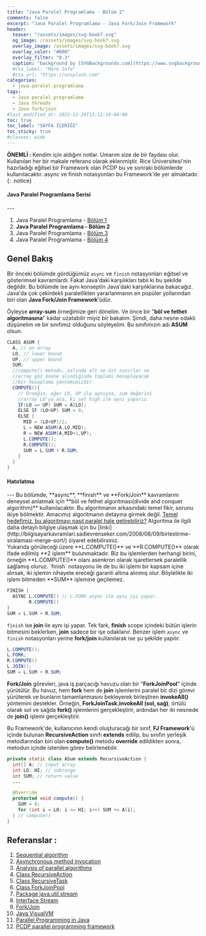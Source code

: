 ```yaml
---
title: "Java Paralel Programlama - Bölüm 2"
comments: false
excerpt: "Java Paralel Programlama - Java Fork/Join Framework"
header:
  teaser: "/assets/images/svg-book7.svg"
  og_image: //assets/images/svg-book7.svg
  overlay_image: /assets/images/svg-book7.svg
  overlay_color: "#000"
  overlay_filter: "0.3"
  caption: "background by [SVGBackgrounds.com](https://www.svgbackgrounds.com/)"
  #cta_label: "More Info"
  #cta_url: "https://unsplash.com"
categories:
  - java-paralel-programlama
tags:
  - Java paralel programlama
  - Java threads
  - Java fork/join
#last_modified_at: 2022-12-29T15:12:19-04:00
toc: true
toc_label: "SAYFA İÇERİĞİ"
toc_sticky: true
#classes: wide
---
```




**ÖNEMLİ :** Kendim için aldığım notlar. Umarım size de bir faydası olur. Kullanılan her bir makale referans olarak eklenmiştir. Rice Üniversitesi'nin hazırladığı eğitsel bir Framework olan PCDP bu ve sonraki bölümlerde kullanılacaktır. async ve finish notasyonları bu Framework'de yer almaktadır.
{: .notice}

<div class="notice--success" markdown="1">
<h4 class="no_toc"><i class="fas fa-lightbulb"></i> Java Paralel Programlama Serisi</h4>
---

1. Java Paralel Programlama - [Bölüm 1](/java-paralel-programlama/Java-paralel-programlama1/)
2. **Java Paralel Programlama - Bölüm 2**
3. Java Paralel Programlama - [Bölüm 3](/java-paralel-programlama/Java-paralel-programlama3/)
4. Java Paralel Programlama - [Bölüm 4](/java-paralel-programlama/Java-paralel-programlama4/)

</div>

## Genel Bakış

Bir önceki bölümde gördüğümüz ``async`` ve ``finish`` notasyonları eğitsel ve gösterimsel kavramlardı. Fakat Java'daki karşılıkları tabii ki bu şekilde değildir. Bu bölümde ise aynı konseptin Java'daki karşılıklarına bakacağız. Java'da çok çekirdekli paralellikten yararlanmanın en popüler yollarından biri olan **Java Fork/Join Framework**'üdür.

Öyleyse **array-sum** örneğimize geri dönelim. Ve önce bir "**böl ve fethet algoritmasına**" kadar uzatabilir miyiz bir bakalım. Şimdi, daha nesne odaklı düşünelim ve bir sınıfımız olduğunu söyleyelim. Bu sınıfımızın adı **ASUM** olsun.

```java
CLASS ASUM {
  A, // an array
  LO, // lower bound
  UP, // upper bound
  SUM;
  //compute() metodu, aslında alt ve üst sınırlar ve
  //array göz önüne alındığında toplamı hesaplayacak
  //bir hesaplama yöntemimizdir.
  COMPUTE(){  
    // Örneğin, eğer LO, UP ile aynıysa, sum değerini
    //array LO'ya ata, ki set high ile aynı yaparız.
    IF(LO == UP) SUM = A[LO];
    ELSE IF (LO>UP) SUM = 0;
    ELSE {
      MID = (LO+UP)/2;
      L = NEW ASUM(A,LO,MID);
      R = NEW ASUM(A,MID+1,UP);
      L.COMPUTE();
      R.COMPUTE();
      SUM = L.SUM + R.SUM;
    }
  }
}
```


<div class="notice--success" markdown="1">
<h4 class="no_toc"><i class="fas fa-lightbulb"></i> Hatırlatma</h4>
---
Bu bölümde, **async**, **finish** ve **Fork/Join** kavramlarını deneysel anlatmak için **böl ve fethet algoritması(divide and conquer algorithm)** kullanılacaktır. Bu algoritmanın arkasındaki temel fikir, sorunu ikiye bölmektir. Amacımız algoritmanın detayına girmek değil. <u>Temel hedefimiz, bu algoritmayı nasıl paralel hale getirebiliriz?</u> Algoritma ile ilgili daha detaylı bilgiye ulaşmak için bu [linki](http://bilgisayarkavramlari.sadievrenseker.com/2008/08/09/birlestirme-siralamasi-merge-sort/) ziyaret edebilirsiniz.
</div>
Yukarıda görüleceği üzere **L.COMPUTE()** ve **R.COMPUTE()** olarak ifade edilmiş **2 işlem** bulunmaktadır. Biz bu işlemlerden herhangi birini, örneğin **L.COMPUTE()** olanı asenkron olarak işaretlersek paralellik sağlamış oluruz. `finish` notasyonu ile de bu iki işlemi bir kapsam içine alırsak, iki işlemin nihayete ereceği garanti altına alınmış olur. Böylelikle iki işlem bitmeden **SUM** işlemine geçilemez.

```java
FINISH {
  ASYNC L.COMPUTE() // L.FORK async ile aynı işi yapar.
        R.COMPUTE()
}
SUM = L.SUM + R.SUM;
```

`finish` ise **join** ile aynı işi yapar. Tek fark, **finish** scope içindeki bütün işlerin bitmesini beklerken, **join** sadece bir işe odaklanır. Benzer işlem `async` ve `finish` notasyonları yerine **fork/join** kullanılarak ise şu şekilde yapılır.

```java
L.COMPUTE();
L.FORK;
R.COMPUTE()
L.JOIN();
SUM = L.SUM + R.SUM;
```

**Fork/Join** görevleri, java iş parçacığı havuzu olan bir "**ForkJoinPool**" içinde yürütülür. Bu havuz, hem **fork** hem de **join** işlemlerini paralel bir dizi görevi yürüterek ve bunların tamamlanmasını bekleyerek birleştiren **invokeAll()** yöntemini destekler. Örneğin, **ForkJoinTask.invokeAll (sol, sağ)**, örtülü olarak sol ve sağda **fork()** işlemlerini gerçekleştirir, ardından her iki nesnede de **join()** işlemi gerçekleştirir.

Bu Framework'de, kullanıcının kendi oluşturacağı bir sınıf, **FJ Framework**'ü içinde bulunan **RecursiveAction** sınıfı **extends** edilip, bu sınıfın yerleşik metodlarından biri olan **compute()** metodu **override** edildikten sonra, metodun içinde istenilen görev belirlenebilir.  

```java
private static class ASum extends RecursiveAction {
  int[] A; // input array
  int LO, HI; // subrange
  int SUM; // return value
  ...

  @Override
  protected void compute() {
    SUM = 0;
    for (int i = LO; i <= HI; i++) SUM += A[i];
  } // compute()
}
```


## Referanslar :

1. [Sequential algorithm](https://en.wikipedia.org/wiki/Sequential_algorithm)
2. [Asynchronous method invocation](https://en.wikipedia.org/wiki/Asynchronous_method_invocation)
3. [Analysis of parallel algorithms](https://en.wikipedia.org/wiki/Analysis_of_parallel_algorithms)
4. [Class RecursiveAction](https://docs.oracle.com/javase/8/docs/api/java/util/concurrent/RecursiveAction.html)
5. [Class RecursiveTask](http://docs.oracle.com/javase/8/docs/api/?java/util/concurrent/RecursiveTask.html)
6. [Class ForkJoinPool](https://docs.oracle.com/javase/8/docs/api/java/util/concurrent/ForkJoinPool.html)
7. [Package java.util.stream](https://docs.oracle.com/javase/8/docs/api/java/util/stream/package-summary.html)
8. [Interface Stream](https://docs.oracle.com/javase/8/docs/api/java/util/stream/Stream.html)
9. [Fork/Join](https://docs.oracle.com/javase/tutorial/essential/concurrency/forkjoin.html)
10. [Java VisualVM](http://docs.oracle.com/javase/7/docs/technotes/guides/visualvm/)
11. [Parallel Programming in Java](https://www.coursera.org/learn/parallel-programming-in-java/home/welcome)
12. [PCDP parallel programming framework](https://habanero-rice.github.io/PCDP/)
